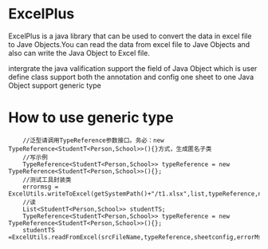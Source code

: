 ExcelPlus
===
ExcelPlus is a java library that can be used to convert the data in excel file to Jave Objects.You can read the data from excel file to Jave Objects and also can write the Java Object to Excel file.

intergrate the java valification
support the field of Java Object which is user define class
support both the annotation and config 
one sheet to one Java Object
support generic type 

How to use generic type
====

        //泛型请调用TypeReference参数接口。务必：new TypeReference<StudentT<Person,School>>(){}方式，生成匿名子类
        //写示例
        TypeReference<StudentT<Person,School>> typeReference = new TypeReference<StudentT<Person,School>>(){};
        //测试工具封装类
        errormsg = ExcelUtils.writeToExcel(getSystemPath()+"/t1.xlsx",list,typeReference,null);
        //读
        List<StudentT<Person,School>> studentTS;
        TypeReference<StudentT<Person,School>> typeReference = new TypeReference<StudentT<Person,School>>(){};
        studentTS =ExcelUtils.readFromExcel(srcFileName,typeReference,sheetconfig,errorMsgs);



